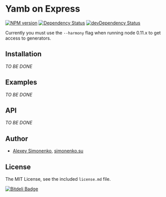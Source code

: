 # Yamb on Express

[![NPM version](https://badge.fury.io/js/yamb-express.png)](http://badge.fury.io/js/yamb-express) [![Dependency Status](https://david-dm.org/yamb/yamb-express.png)](https://david-dm.org/yamb/yamb-express) [![devDependency Status](https://david-dm.org/yamb/yamb-express/dev-status.png)](https://david-dm.org/yamb/yamb-express#info=devDependencies)

Currently you must use the `--harmony` flag when running node 0.11.x to get access to generators.

## Installation

_TO BE DONE_

## Examples

_TO BE DONE_

## API

_TO BE DONE_

## Author

* [Alexey Simonenko](mailto:alexey@simonenko.su), [simonenko.su](http://simonenko.su)

## License

The MIT License, see the included `license.md` file.

[![Bitdeli Badge](https://d2weczhvl823v0.cloudfront.net/yamb/yamb-express/trend.png)](https://bitdeli.com/free "Bitdeli Badge")